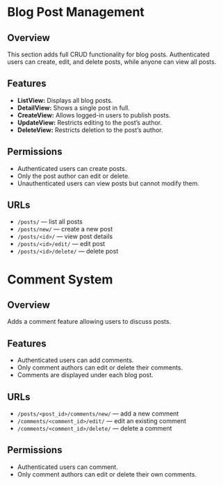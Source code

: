 # Blog Post Management

## Overview
This section adds full CRUD functionality for blog posts. Authenticated users can create, edit, and delete posts, while anyone can view all posts.

## Features
- **ListView:** Displays all blog posts.
- **DetailView:** Shows a single post in full.
- **CreateView:** Allows logged-in users to publish posts.
- **UpdateView:** Restricts editing to the post’s author.
- **DeleteView:** Restricts deletion to the post’s author.

## Permissions
- Authenticated users can create posts.
- Only the post author can edit or delete.
- Unauthenticated users can view posts but cannot modify them.

## URLs
- `/posts/` — list all posts
- `/posts/new/` — create a new post
- `/posts/<id>/` — view post details
- `/posts/<id>/edit/` — edit post
- `/posts/<id>/delete/` — delete post

# Comment System

## Overview
Adds a comment feature allowing users to discuss posts.

## Features
- Authenticated users can add comments.
- Only comment authors can edit or delete their comments.
- Comments are displayed under each blog post.

## URLs
- `/posts/<post_id>/comments/new/` — add a new comment
- `/comments/<comment_id>/edit/` — edit an existing comment
- `/comments/<comment_id>/delete/` — delete a comment

## Permissions
- Authenticated users can comment.
- Only comment authors can edit or delete their own comments.
